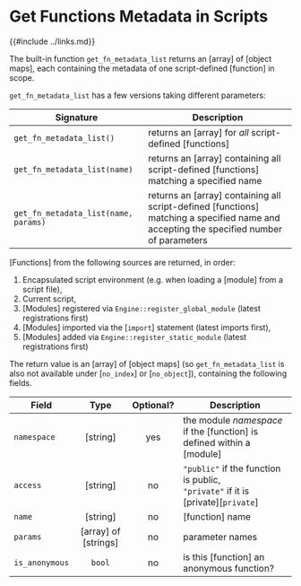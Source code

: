 Get Functions Metadata in Scripts
=================================

{{#include ../links.md}}

The built-in function `get_fn_metadata_list` returns an [array] of [object maps], each containing
the metadata of one script-defined [function] in scope.

`get_fn_metadata_list` has a few versions taking different parameters:

| Signature                            | Description                                                                                                                             |
| ------------------------------------ | --------------------------------------------------------------------------------------------------------------------------------------- |
| `get_fn_metadata_list()`             | returns an [array] for _all_ script-defined [functions]                                                                                 |
| `get_fn_metadata_list(name)`         | returns an [array] containing all script-defined [functions] matching a specified name                                                  |
| `get_fn_metadata_list(name, params)` | returns an [array] containing all script-defined [functions] matching a specified name and accepting the specified number of parameters |

[Functions] from the following sources are returned, in order:

1. Encapsulated script environment (e.g. when loading a [module] from a script file),
2. Current script,
3. [Modules] registered via `Engine::register_global_module` (latest registrations first)
4. [Modules] imported via the [`import`] statement (latest imports first),
5. [Modules] added via `Engine::register_static_module` (latest registrations first)

The return value is an [array] of [object maps] (so `get_fn_metadata_list` is also not available under
[`no_index`] or [`no_object`]), containing the following fields.

| Field          |         Type         | Optional? | Description                                                                         |
| -------------- | :------------------: | :-------: | ----------------------------------------------------------------------------------- |
| `namespace`    |       [string]       |    yes    | the module _namespace_ if the [function] is defined within a [module]               |
| `access`       |       [string]       |    no     | `"public"` if the function is public,<br/>`"private"` if it is [private][`private`] |
| `name`         |       [string]       |    no     | [function] name                                                                     |
| `params`       | [array] of [strings] |    no     | parameter names                                                                     |
| `is_anonymous` |        `bool`        |    no     | is this [function] an anonymous function?                                           |
